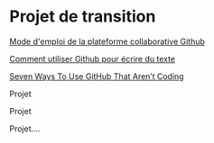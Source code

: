 # Projet de transition

 [Mode d'emploi de la plateforme collaborative Github](https://guides.github.com/activities/hello-world/)
 
 [Comment utiliser Github pour écrire du texte](https://guides.github.com/features/mastering-markdown/)
 
 [Seven Ways To Use GitHub That Aren’t Coding](https://readwrite.com/2013/11/08/seven-ways-to-use-github-that-arent-coding/)

Projet

Projet 

Projet....

